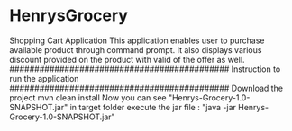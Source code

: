 # HenrysGrocery
Shopping Cart Application
This application enables user to purchase available product through command prompt.
It also displays various discount provided on the product with valid of the offer as well.
############################################
Instruction to run the application
############################################
Download the project
mvn clean install
Now you can see "Henrys-Grocery-1.0-SNAPSHOT.jar" in target folder
execute the jar file : "java -jar Henrys-Grocery-1.0-SNAPSHOT.jar"

